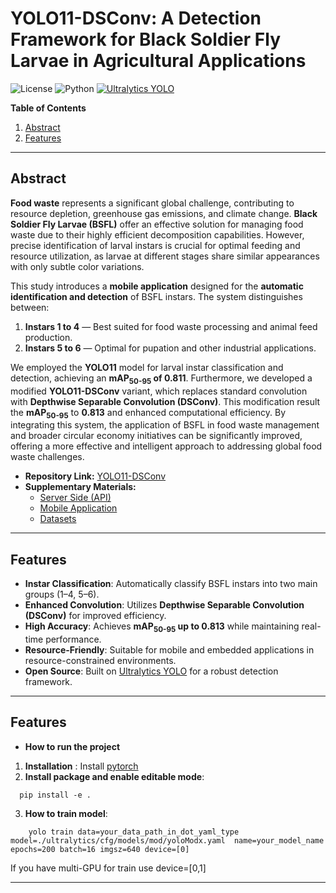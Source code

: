 # YOLO11-DSConv: A Detection Framework for Black Soldier Fly Larvae in Agricultural Applications

![License](https://img.shields.io/badge/License-MIT-blue.svg)
![Python](https://img.shields.io/badge/Python-3.7%2B-blue.svg)
[![Ultralytics YOLO](https://img.shields.io/badge/Built%20With-Ultralytics%20YOLO-orange)](https://docs.ultralytics.com/)

**Table of Contents**

1. [Abstract](#abstract)
2. [Features](#features)

---

## Abstract

**Food waste** represents a significant global challenge, contributing to resource depletion, greenhouse gas emissions, and climate change. **Black Soldier Fly Larvae (BSFL)** offer an effective solution for managing food waste due to their highly efficient decomposition capabilities. However, precise identification of larval instars is crucial for optimal feeding and resource utilization, as larvae at different stages share similar appearances with only subtle color variations.

This study introduces a **mobile application** designed for the **automatic identification and detection** of BSFL instars. The system distinguishes between:

1. **Instars 1 to 4** — Best suited for food waste processing and animal feed production.
2. **Instars 5 to 6** — Optimal for pupation and other industrial applications.

We employed the **YOLO11** model for larval instar classification and detection, achieving an **mAP<sub>50-95</sub> of 0.811**. Furthermore, we developed a modified **YOLO11-DSConv** variant, which replaces standard convolution with **Depthwise Separable Convolution (DSConv)**. This modification result the **mAP<sub>50-95</sub>** to **0.813** and enhanced computational efficiency. By integrating this system, the application of BSFL in food waste management and broader circular economy initiatives can be significantly improved, offering a more effective and intelligent approach to addressing global food waste challenges.

-   **Repository Link:** [YOLO11-DSConv](https://github.com/cyn-jackal/YOLO11-DSConv)
-   **Supplementary Materials:**
    -   [Server Side (API)](https://github.com/cyn-jackal/YOLO-server-API)
    -   [Mobile Application](https://github.com/cyn-jackal/larva_detector_app_v3)
    -   [Datasets](https://universe.roboflow.com/national-pingtung-university/black-soldier-fly-larvae-5natt)

---

## Features

-   **Instar Classification**: Automatically classify BSFL instars into two main groups (1–4, 5–6).
-   **Enhanced Convolution**: Utilizes **Depthwise Separable Convolution (DSConv)** for improved efficiency.
-   **High Accuracy**: Achieves **mAP<sub>50-95</sub> up to 0.813** while maintaining real-time performance.
-   **Resource-Friendly**: Suitable for mobile and embedded applications in resource-constrained environments.
-   **Open Source**: Built on [Ultralytics YOLO](https://docs.ultralytics.com/) for a robust detection framework.

---

## Features

-   **How to run the project**

1. **Installation** : Install [pytorch](https://pytorch.org/get-started/locally/)
2. **Install package and enable editable mode**:

```
  pip install -e .
```

3. **How to train model**:

```
    yolo train data=your_data_path_in_dot_yaml_type model=./ultralytics/cfg/models/mod/yoloModx.yaml  name=your_model_name epochs=200 batch=16 imgsz=640 device=[0]
```
If you have multi-GPU for train use device=[0,1]

---
